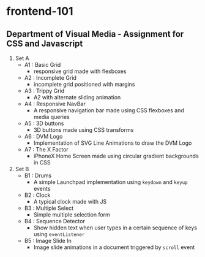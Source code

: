 # frontend-101
## Department of Visual Media - Assignment for CSS and Javascript
1. Set A 
    - A1 : Basic Grid
        - responsive grid made with flexboxes 
    - A2 : Incomplete Grid
        - incomplete grid positioned with margins
    - A3 : Trippy Grid
        - A2 with alternate sliding animation
    - A4 : Responsive NavBar
      - A responsive navigation bar made using CSS flexboxes and media queries
    - A5 : 3D buttons
        - 3D buttons made using CSS transforms 
    - A6 : DVM Logo
        - Implementation of SVG Line Animations to draw the DVM Logo
    - A7 : The X Factor
        - iPhoneX Home Screen made using circular gradient backgrounds in CSS
2. Set B 
    - B1 : Drums
        - A simple Launchpad implementation using `keydown` and `keyup` events
    - B2 : Clock
        - A typical clock made with JS 
    - B3 : Multiple Select
        - Simple multiple selection form 
    - B4 : Sequence Detector
        - Show hidden text when user types in a certain sequence of keys using `eventListener` 
    - B5 : Image Slide In
        - Image slide animations in a document triggered by `scroll` event 
